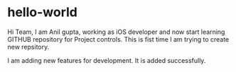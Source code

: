 # hello-world
Hi Team,
I am Anil gupta, working as iOS developer and now start learning GITHUB repository for Project controls.
This is fist time I am trying to create new repsitory.

I am adding new features for development. It is added successfully.


